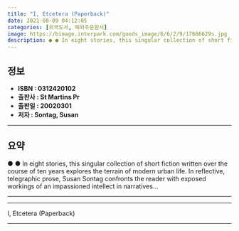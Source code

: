 ```yaml
---
title: "I, Etcetera (Paperback)"
date: 2021-08-09 04:12:05
categories: [외국도서, 해외주문원서]
image: https://bimage.interpark.com/goods_image/6/6/2/9/17666629s.jpg
description: ● ● In eight stories, this singular collection of short fiction written over the course of ten years explores the terrain of modern urban life. In reflective,
---
```


## **정보**

- **ISBN : 0312420102**
- **출판사 : St Martins Pr**
- **출판일 : 20020301**
- **저자 : Sontag, Susan**

------



## **요약**

●  ●  In eight stories, this singular collection of short fiction written over the course of ten years explores the terrain of modern urban life. In reflective, telegraphic prose, Susan Sontag confronts the reader with exposed workings of an impassioned intellect in narratives... 

------



------


I, Etcetera (Paperback) 

------


